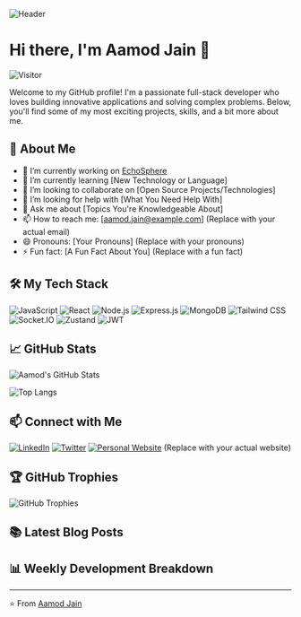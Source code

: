 ![Header](https://github.com/AamodJain/your-repo/blob/main/assets/header.png)

# Hi there, I'm Aamod Jain 👋

![Visitor](https://visitor-badge.glitch.me/badge?page_id=AamodJain.AamodJain)

Welcome to my GitHub profile! I'm a passionate full-stack developer who loves building innovative applications and solving complex problems. Below, you'll find some of my most exciting projects, skills, and a bit more about me.

## 🚀 About Me

- 🔭 I’m currently working on [EchoSphere](https://github.com/AamodJain/EchoSphere)
- 🌱 I’m currently learning [New Technology or Language]
- 👯 I’m looking to collaborate on [Open Source Projects/Technologies]
- 🤔 I’m looking for help with [What You Need Help With]
- 💬 Ask me about [Topics You're Knowledgeable About]
- 📫 How to reach me: [aamod.jain@example.com] (Replace with your actual email)
- 😄 Pronouns: [Your Pronouns] (Replace with your pronouns)
- ⚡ Fun fact: [A Fun Fact About You] (Replace with a fun fact)

## 🛠️ My Tech Stack

![JavaScript](https://img.shields.io/badge/-JavaScript-black?style=flat-square&logo=javascript)
![React](https://img.shields.io/badge/-React-black?style=flat-square&logo=react)
![Node.js](https://img.shields.io/badge/-Node.js-black?style=flat-square&logo=node.js)
![Express.js](https://img.shields.io/badge/-Express.js-black?style=flat-square&logo=express)
![MongoDB](https://img.shields.io/badge/-MongoDB-black?style=flat-square&logo=mongodb)
![Tailwind CSS](https://img.shields.io/badge/-Tailwind%20CSS-black?style=flat-square&logo=tailwind-css)
![Socket.IO](https://img.shields.io/badge/-Socket.IO-black?style=flat-square&logo=socket.io)
![Zustand](https://img.shields.io/badge/-Zustand-black?style=flat-square&logo=zustand)
![JWT](https://img.shields.io/badge/-JWT-black?style=flat-square&logo=json-web-tokens)

## 📈 GitHub Stats

![Aamod's GitHub Stats](https://github-readme-stats.vercel.app/api?username=AamodJain&show_icons=true&theme=radical)

![Top Langs](https://github-readme-stats.vercel.app/api/top-langs/?username=AamodJain&layout=compact&theme=radical)

## 📫 Connect with Me

[![LinkedIn](https://img.shields.io/badge/-LinkedIn-black?style=flat-square&logo=linkedin)](https://linkedin.com/in/aamod-jain)
[![Twitter](https://img.shields.io/badge/-Twitter-black?style=flat-square&logo=twitter)](https://twitter.com/aamod_jain)
[![Personal Website](https://img.shields.io/badge/-Website-black?style=flat-square&logo=website)](https://your-website.com) (Replace with your actual website)

## 🏆 GitHub Trophies

![GitHub Trophies](https://github-profile-trophy.vercel.app/?username=AamodJain&theme=radical)

## 📚 Latest Blog Posts

<!-- BLOG-POST-LIST:START -->
<!-- BLOG-POST-LIST:END -->

## 📊 Weekly Development Breakdown

<!--START_SECTION:waka-->
<!--END_SECTION:waka-->

---

⭐️ From [Aamod Jain](https://github.com/AamodJain)
